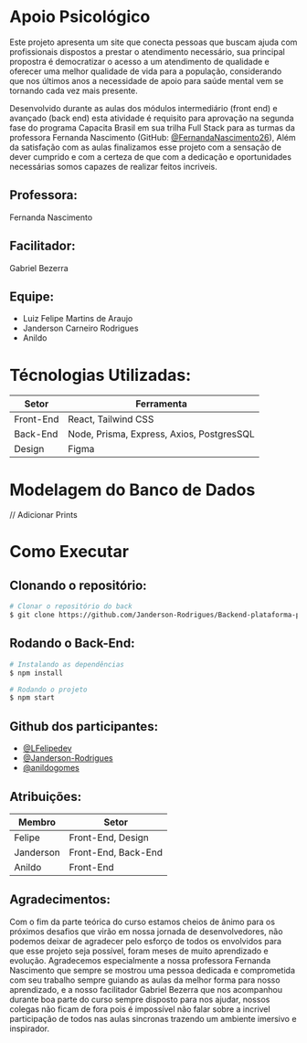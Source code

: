 
# Apoio Psicológico

Este projeto apresenta um site que conecta pessoas que buscam ajuda com profissionais dispostos a prestar o atendimento necessário, sua principal propostra é democratizar o acesso a um atendimento de qualidade e oferecer uma melhor qualidade de vida para a população, considerando que nos últimos anos a necessidade de apoio para saúde mental vem se tornando cada vez mais presente.

Desenvolvido durante as aulas dos módulos intermediário (front end) e avançado (back end) esta atividade é requisito para aprovação na segunda fase do programa Capacita Brasil em sua trilha Full Stack para as turmas da professora Fernanda Nascimento (GitHub: [@FernandaNascimento26](https://github.com/FernandaNascimento26)), Além da satisfação com as aulas finalizamos esse projeto com a sensação de dever cumprido e com a certeza de que com a dedicação e oportunidades necessárias somos capazes de realizar feitos incriveis.


## Professora:
Fernanda Nascimento

## Facilitador:
Gabriel Bezerra

## Equipe:
- Luiz Felipe Martins de Araujo
- Janderson Carneiro Rodrigues
- Anildo 


# Técnologias Utilizadas:

| Setor     | Ferramenta                                |
| ----------|-------------------------------------------|
| Front-End | React, Tailwind CSS                       |
| Back-End  | Node, Prisma, Express, Axios, PostgresSQL |
| Design    | Figma                                     |

# Modelagem do Banco de Dados

// Adicionar Prints

# Como Executar

## Clonando o repositório:

```bash 
# Clonar o repositório do back
$ git clone https://github.com/Janderson-Rodrigues/Backend-plataforma-psicologa.git
```

## Rodando o Back-End:

```bash 
# Instalando as dependências 
$ npm install 

# Rodando o projeto
$ npm start
```

## Github dos participantes:

- [@LFelipedev](https://github.com/LFelipedev)
- [@Janderson-Rodrigues](https://github.com/Janderson-Rodrigues)
- [@anildogomes](https://github.com/anildogomes)

## Atribuições:

| Membro    | Setor               |
| ----------|---------------------|
| Felipe    | Front-End, Design   |
| Janderson | Front-End, Back-End |
| Anildo    | Front-End           |

## Agradecimentos:

Com o fim da parte teórica do curso estamos cheios de ânimo para os próximos desafios que virão em nossa jornada de desenvolvedores, não podemos deixar de agradecer pelo esforço de todos os envolvidos para que esse projeto seja possível, foram meses de muito aprendizado e evolução. Agradecemos especialmente a nossa professora Fernanda Nascimento que sempre se mostrou uma pessoa dedicada e comprometida com seu trabalho sempre guiando as aulas da melhor forma para nosso aprendizado, e a nosso facilitador Gabriel Bezerra que nos acompanhou durante boa parte do curso sempre disposto para nos ajudar, nossos colegas não ficam de fora pois é impossível não falar sobre a incrivel participação de todos nas aulas sincronas trazendo um ambiente imersivo e inspirador.
